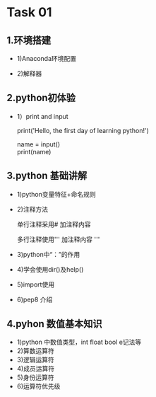 Task 01
==============
1.环境搭建
--------------
* 1)Anaconda环境配置

* 2)解释器

2.python初体验
----------------
* 1）print and input

  print('Hello, the first day of learning python!')
  
  name = input()  
  print(name)
  
3.python 基础讲解
---------------
* 1)python变量特征+命名规则
* 2)注释方法

  单行注释采用# 加注释内容
  
  多行注释使用'''    加注释内容   '''
  
 
* 3)python中“：”的作用
* 4)学会使用dir()及help()
* 5)import使用
* 6)pep8 介绍

4.pyhon 数值基本知识
----------------------

* 1)python 中数值类型，int float bool e记法等
* 2)算数运算符
* 3)逻辑运算符
* 4)成员运算符
* 5)身份运算符
* 6)运算符优先级



